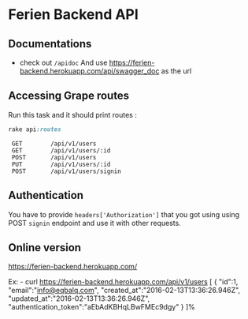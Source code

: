 # Ferien Backend API


## Documentations 
  - check out `/apidoc`
  And use https://ferien-backend.herokuapp.com/api/swagger_doc as the url

## Accessing Grape routes

  Run this task and it should print routes :
  ```ruby 
  rake api:routes
  ```

  ```
   GET        /api/v1/users
   GET        /api/v1/users/:id
   POST       /api/v1/users
   PUT        /api/v1/users/:id
   POST       /api/v1/users/signin
  ```

## Authentication 

  You have to provide `headers['Authorization']` that you got using using POST `signin` endpoint and use it with other requests.

## Online version

  https://ferien-backend.herokuapp.com/

  Ex: 
    - curl https://ferien-backend.herokuapp.com/api/v1/users
      [
        { 
          "id":1,
          "email":"info@eqbalq.com",
          "created_at":"2016-02-13T13:36:26.946Z",
          "updated_at":"2016-02-13T13:36:26.946Z",
          "authentication_token":"aEbAdKBHqLBwFMEc9dgy"
        }
      ]%